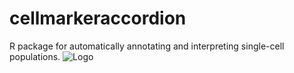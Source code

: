 # cellmarkeraccordion
 R package for automatically annotating and interpreting single-cell populations.
![Logo](https://github.com/TebaldiLab/cellmarkeraccordion/assets/68125242/f71d49b1-72c9-4c45-99d8-e682248154ab)


